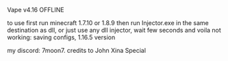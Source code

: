 Vape v4.16 OFFLINE

to use first run minecraft 1.7.10 or 1.8.9 then run Injector.exe in the same destination as dll, or just use any dll injector, wait few seconds and voila
not working: saving configs, 1.16.5 version

my discord: 7moon7.
credits to John Xina Special
